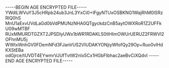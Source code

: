 -----BEGIN AGE ENCRYPTED FILE-----
YWdlLWVuY3J5cHRpb24ub3JnL3YxCi0+IFgyNTUxOSBKNG1WajRhM0lSRzRlQ0hS
MnU1aExvUVdLaGd0bVdPMUNzNHA0QTgyckdzCnB5aytOWXRoR1Z2UFFkU09wMTBF
RUxMMURDTGZXT2JPSDlyUWx1bWR1RDAKLS0tIHlmOWUrUERUZ2FRWVl2OFhnMU5j
WWtxWnhGV0FDemNFd3FJanVUS2VIUDAKYONjiyWfofQy29Op+Ruo0vlHdKXStEBa
odGjrce/tUVDT4EYwmrVJUfTvtW2nIx5Cx1HGbFIbhac2aeBvCiXQdvI
-----END AGE ENCRYPTED FILE-----
